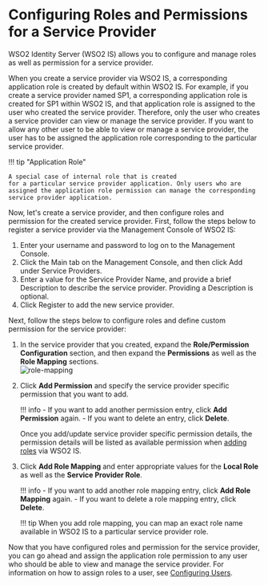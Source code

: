 # Configuring Roles and Permissions for a Service Provider

WSO2 Identity Server (WSO2 IS) allows you to configure and manage roles
as well as permission for a service provider.

When you create a service provider via WSO2 IS, a corresponding
application role is created by default within WSO2 IS. For example, if
you create a service provider named SP1, a corresponding application
role is created for SP1 within WSO2 IS, and that application role is
assigned to the user who created the service provider. Therefore, only
the user who creates a service provider can view or manage the service
provider. If you want to allow any other user to be able to view or
manage a service provider, the user has to be assigned the application
role corresponding to the particular service provider.

!!! tip "Application Role"
    
    A special case of internal role that is created
    for a particular service provider application. Only users who are
    assigned the application role permission can manage the corresponding
    service provider application.
    

Now, let's create a service provider, and then configure roles and
permission for the created service provider.
First, follow the steps below to register a service provider via the Management Console of WSO2 IS:

1.  Enter your username and password to log on to the Management Console.
2.  Click the Main tab on the Management Console, and then click Add under Service Providers.
3.  Enter a value for the Service Provider Name, and provide a brief Description to describe the service provider. Providing a Description is optional.
4.  Click Register to add the new service provider.

Next, follow the steps below to configure roles and define custom permission for the service provider:

1.  In the service provider that you created, expand the
    **Role/Permission Configuration** section, and then expand the
    **Permissions** as well as the **Role Mapping** sections.  
    ![role-mapping](../../assets/img/using-wso2-identity-server/role-mapping.png)

2.  Click **Add Permission** and specify the service provider specific
    permission that you want to add.
    
    !!! info 
        -   If you want to add another permission entry, click **Add
            Permission** again.
        -   If you want to delete an entry, click **Delete**.

    Once you add/update service provider specific permission details,
    the permission details will be listed as available permission when
    [adding
    roles](../../using-wso2-identity-server/configuring-roles-and-permissions#adding-a-user-role)
    via WSO2 IS.

3.  Click **Add Role Mapping** and enter appropriate values for the
    **Local Role** as well as the **Service Provider Role**.

    !!! info 
        -   If you want to add another role mapping entry, click **Add Role
            Mapping** again.
        -   If you want to delete a role mapping entry, click **Delete**.

    !!! tip
        When you add role mapping, you can map an exact role name available
        in WSO2 IS to a particular service provider role.
    

Now that you have configured roles and permission for the service
provider, you can go ahead and assign the application role permission to
any user who should be able to view and manage the service provider. For
information on how to assign roles to a user, see [Configuring
Users](../../using-wso2-identity-server/configuring-users).
